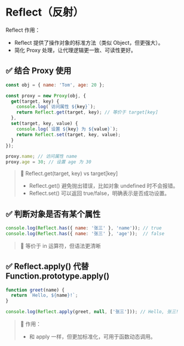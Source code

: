 # Reflect（反射）

Reflect 作用：

- Reflect 提供了操作对象的标准方法（类似 Object，但更强大）。
- 简化 Proxy 处理，让代理逻辑更一致、可读性更好。

## ✅ 结合 Proxy 使用

```js
const obj = { name: 'Tom', age: 20 };

const proxy = new Proxy(obj, {
  get(target, key) {
    console.log(`访问属性 ${key}`);
    return Reflect.get(target, key); // 等价于 target[key]
  },
  set(target, key, value) {
    console.log(`设置 ${key} 为 ${value}`);
    return Reflect.set(target, key, value);
  }
});

proxy.name; // 访问属性 name
proxy.age = 30; // 设置 age 为 30
```

> 🔹 Reflect.get(target, key) vs target[key]
>
> - Reflect.get() 避免抛出错误，比如对象 undefined 时不会报错。
> - Reflect.set() 可以返回 true/false，明确表示是否成功设置。

## ✅ 判断对象是否有某个属性

```js
console.log(Reflect.has({ name: '张三' }, 'name')); // true
console.log(Reflect.has({ name: '张三' }, 'age'));  // false
```

> 🔹 等价于 in 运算符，但语法更清晰

## ✅ Reflect.apply() 代替 Function.prototype.apply()

```js
function greet(name) {
  return `Hello, ${name}!`;
}

console.log(Reflect.apply(greet, null, ['张三'])); // Hello, 张三!
```

> 🔹 作用：
>
> - 和 apply 一样，但更加标准化，可用于函数动态调用。
